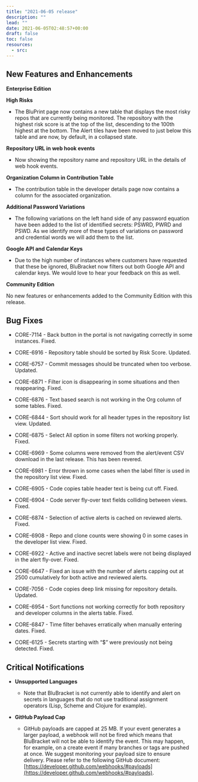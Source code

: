 ```yaml
---
title: "2021-06-05 release"
description: ""
lead: ""
date: 2021-06-05T02:48:57+00:00
draft: false
toc: false
resources:
  - src:
---
```


**New Features and Enhancements**
---------------------------------

**Enterprise Edition**

**High Risks**

* The BluPrint page now contains a new table that displays the most risky repos that are currently being monitored. The repository with the highest risk score is at the top of the list, descending to the 100th highest at the bottom. The Alert tiles have been moved to just below this table and are now, by default, in a collapsed state.


**Repository URL in web hook events**

* Now showing the repository name and repository URL in the details of web hook events.


**Organization Column in Contribution Table**

* The contribution table in the developer details page now contains a column for the associated organization.


**Additional Password Variations**

* The following variations on the left hand side of any password equation have been added to the list of identified secrets: PSWRD, PWRD and PSWD. As we identify more of these types of variations on password and credential words we will add them to the list.


**Google API and Calendar Keys**

* Due to the high number of instances where customers have requested that these be ignored, BluBracket now filters out both Google API and calendar keys. We would love to hear your feedback on this as well.


**Community Edition**

No new features or enhancements added to the Community Edition with this release.

**Bug Fixes**
-------------

* CORE-7114 - Back button in the portal is not navigating correctly in some instances. Fixed.

* CORE-6916 - Repository table should be sorted by Risk Score. Updated.

* CORE-6757 - Commit messages should be truncated when too verbose. Updated.

* CORE-6871 - Filter icon is disappearing in some situations and then reappearing. Fixed.

* CORE-6876 - Text based search is not working in the Org column of some tables. Fixed.

* CORE-6844 - Sort should work for all header types in the repository list view. Updated.

* CORE-6875 - Select All option in some filters not working properly. Fixed.

* CORE-6969 - Some columns were removed from the alert/event CSV download in the last release. This has been revered.

* CORE-6981 - Error thrown in some cases when the label filter is used in the repository list view. Fixed.

* CORE-6905 - Code copies table header text is being cut off. Fixed.

* CORE-6904 - Code server fly-over text fields colliding between views. Fixed.

* CORE-6874 - Selection of active alerts is cached on reviewed alerts. Fixed.

* CORE-6908 - Repo and clone counts were showing 0 in some cases in the developer list view. Fixed.

* CORE-6922 - Active and inactive secret labels were not being displayed in the alert fly-over. Fixed.

* CORE-6647 - Fixed an issue with the number of alerts capping out at 2500 cumulatively for both active and reviewed alerts.

* CORE-7056 - Code copies deep link missing for repository details. Updated.

* CORE-6954 - Sort functions not working correctly for both repository and developer columns in the alerts table. Fixed.

* CORE-6847 - Time filter behaves erratically when manually entering dates. Fixed.

* CORE-6125 - Secrets starting with “$” were previously not being detected. Fixed.


**Critical Notifications**
--------------------------

* **Unsupported Languages**

    * Note that BluBracket is not currently able to identify and alert on secrets in languages that do not use traditional assignment operators (Lisp, Scheme and Clojure for example).

* **GitHub Payload Cap**

    * GitHub payloads are capped at 25 MB. If your event generates a larger payload, a webhook will not be fired which means that BluBracket will not be able to identify the event. This may happen, for example, on a create event if many branches or tags are pushed at once. We suggest monitoring your payload size to ensure delivery. Please refer to the following GitHub document: [https://developer.github.com/webhooks/#payloads](https://developer.github.com/webhooks/#payloads).
